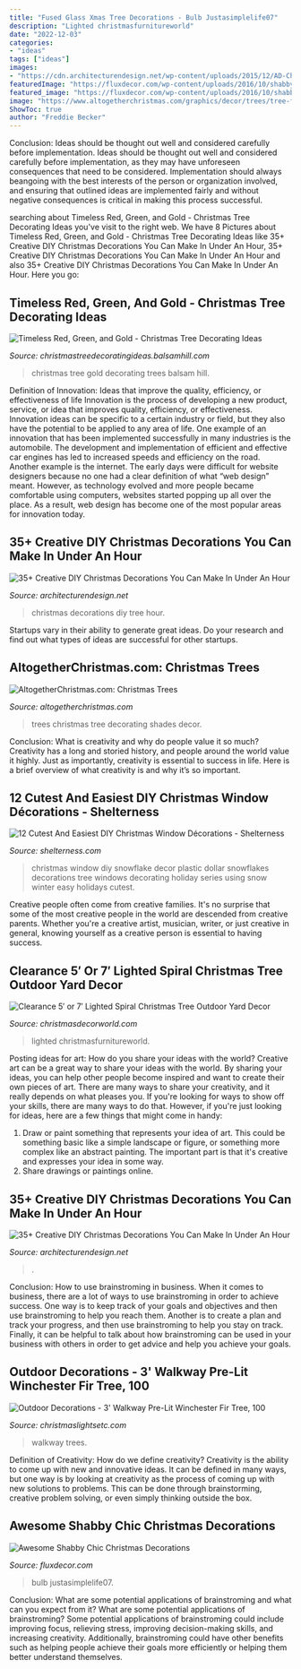 ```yaml
---
title: "Fused Glass Xmas Tree Decorations - Bulb Justasimplelife07"
description: "Lighted christmasfurnitureworld"
date: "2022-12-03"
categories:
- "ideas"
tags: ["ideas"]
images:
- "https://cdn.architecturendesign.net/wp-content/uploads/2015/12/AD-Christmas-Decorations-You-Can-Make-In-An-Hour-33.jpg"
featuredImage: "https://fluxdecor.com/wp-content/uploads/2016/10/shabby-chic-christmas/13-shabby-chic-christmas-decoration.jpg"
featured_image: "https://fluxdecor.com/wp-content/uploads/2016/10/shabby-chic-christmas/13-shabby-chic-christmas-decoration.jpg"
image: "https://www.altogetherchristmas.com/graphics/decor/trees/tree-flickr-lidia_cimins.jpg"
ShowToc: true
author: "Freddie Becker"
---
```



Conclusion: Ideas should be thought out well and considered carefully before implementation.
Ideas should be thought out well and considered carefully before implementation, as they may have unforeseen consequences that need to be considered. Implementation should always beangoing with the best interests of the person or organization involved, and ensuring that outlined ideas are implemented fairly and without negative consequences is critical in making this process successful.

	

		
searching about Timeless Red, Green, and Gold - Christmas Tree Decorating Ideas you've visit to the right web. We have 8 Pictures about Timeless Red, Green, and Gold - Christmas Tree Decorating Ideas like 35+ Creative DIY Christmas Decorations You Can Make In Under An Hour, 35+ Creative DIY Christmas Decorations You Can Make In Under An Hour and also 35+ Creative DIY Christmas Decorations You Can Make In Under An Hour. Here you go:
		
    
## Timeless Red, Green, And Gold - Christmas Tree Decorating Ideas

<img loading=lazy src="http://christmastreedecoratingideas.balsamhill.com/wp-content/uploads/2016/02/DSC_0119-resize.jpg" onerror="this.onerror=null;this.src='https://tse2.mm.bing.net/th?id=OIP.6htHgw1LNQwR5JuDV-bHcgHaLH&amp;pid=15.1';" alt="Timeless Red, Green, and Gold - Christmas Tree Decorating Ideas">

_Source: christmastreedecoratingideas.balsamhill.com_

>christmas tree gold decorating trees balsam hill. 

	

Definition of Innovation: Ideas that improve the quality, efficiency, or effectiveness of life
Innovation is the process of developing a new product, service, or idea that improves quality, efficiency, or effectiveness. Innovation ideas can be specific to a certain industry or field, but they also have the potential to be applied to any area of life. 
One example of an innovation that has been implemented successfully in many industries is the automobile. The development and implementation of efficient and effective car engines has led to increased speeds and efficiency on the road. Another example is the internet. The early days were difficult for website designers because no one had a clear definition of what “web design” meant. However, as technology evolved and more people became comfortable using computers, websites started popping up all over the place. As a result, web design has become one of the most popular areas for innovation today.

    
## 35+ Creative DIY Christmas Decorations You Can Make In Under An Hour

<img loading=lazy src="http://cdn.architecturendesign.net/wp-content/uploads/2015/12/AD-Christmas-Decorations-You-Can-Make-In-An-Hour-30.jpg" onerror="this.onerror=null;this.src='https://tse1.mm.bing.net/th?id=OIP.PSq-BBREo3JjKZuEJGC7-gHaJ4&amp;pid=15.1';" alt="35+ Creative DIY Christmas Decorations You Can Make In Under An Hour">

_Source: architecturendesign.net_

>christmas decorations diy tree hour. 

	

Startups vary in their ability to generate great ideas. Do your research and find out what types of ideas are successful for other startups.

    
## AltogetherChristmas.com: Christmas Trees

<img loading=lazy src="https://www.altogetherchristmas.com/graphics/decor/trees/tree-flickr-lidia_cimins.jpg" onerror="this.onerror=null;this.src='https://tse4.mm.bing.net/th?id=OIP.GqvpVRp44EQNWZCNgM1k1wHaMW&amp;pid=15.1';" alt="AltogetherChristmas.com: Christmas Trees">

_Source: altogetherchristmas.com_

>trees christmas tree decorating shades decor. 

	

Conclusion: What is creativity and why do people value it so much?
Creativity has a long and storied history, and people around the world value it highly. Just as importantly, creativity is essential to success in life. Here is a brief overview of what creativity is and why it’s so important.

    
## 12 Cutest And Easiest DIY Christmas Window Décorations - Shelterness

<img loading=lazy src="https://i.shelterness.com/2016/11/cutest-and-easiest-diy-christmas-window-decor-ideas-1.jpg" onerror="this.onerror=null;this.src='https://tse3.mm.bing.net/th?id=OIP.irkIT5R4ZyAafCciOPl5oQHaLG&amp;pid=15.1';" alt="12 Cutest And Easiest DIY Christmas Window Décorations - Shelterness">

_Source: shelterness.com_

>christmas window diy snowflake decor plastic dollar snowflakes decorations tree windows decorating holiday series using snow winter easy holidays cutest. 

	

Creative people often come from creative families. It's no surprise that some of the most creative people in the world are descended from creative parents. Whether you're a creative artist, musician, writer, or just creative in general, knowing yourself as a creative person is essential to having success.

    
## Clearance 5′ Or 7′ Lighted Spiral Christmas Tree Outdoor Yard Decor

<img loading=lazy src="http://christmasdecorworld.com/wp-content/uploads/Clearance_5_or_7_Lighted_Spiral_Christmas_Tree_Outdoor_Yard_Decor_Multi_Lights_01_sx.jpg" onerror="this.onerror=null;this.src='https://tse4.mm.bing.net/th?id=OIP.IRYH2p-HNvLFxz_Y3ji3JAAAAA&amp;pid=15.1';" alt="Clearance 5′ or 7′ Lighted Spiral Christmas Tree Outdoor Yard Decor">

_Source: christmasdecorworld.com_

>lighted christmasfurnitureworld. 

	

Posting ideas for art: How do you share your ideas with the world?
Creative art can be a great way to share your ideas with the world. By sharing your ideas, you can help other people become inspired and want to create their own pieces of art. There are many ways to share your creativity, and it really depends on what pleases you. If you're looking for ways to show off your skills, there are many ways to do that. However, if you're just looking for ideas, here are a few things that might come in handy: 
1) Draw or paint something that represents your idea of art. This could be something basic like a simple landscape or figure, or something more complex like an abstract painting. The important part is that it's creative and expresses your idea in some way. 
2) Share drawings or paintings online.

    
## 35+ Creative DIY Christmas Decorations You Can Make In Under An Hour

<img loading=lazy src="https://cdn.architecturendesign.net/wp-content/uploads/2015/12/AD-Christmas-Decorations-You-Can-Make-In-An-Hour-33.jpg" onerror="this.onerror=null;this.src='https://tse2.mm.bing.net/th?id=OIP.hPirGQULTwAxF4eMDeTgmQHaNS&amp;pid=15.1';" alt="35+ Creative DIY Christmas Decorations You Can Make In Under An Hour">

_Source: architecturendesign.net_

>. 

	

Conclusion: How to use brainstroming in business.
When it comes to business, there are a lot of ways to use brainstroming in order to achieve success. One way is to keep track of your goals and objectives and then use brainstroming to help you reach them. Another is to create a plan and track your progress, and then use brainstroming to help you stay on track. Finally, it can be helpful to talk about how brainstroming can be used in your business with others in order to get advice and help you achieve your goals.

    
## Outdoor Decorations - 3&#039; Walkway Pre-Lit Winchester Fir Tree, 100

<img loading=lazy src="https://cdn.christmaslightsetc.com/images/ProductCloseup/29821/Multicolor-Walkway-Fir-Trees-0039A.jpg" onerror="this.onerror=null;this.src='https://tse4.mm.bing.net/th?id=OIP._L5stRryTtXVm9gjqkVD5gHaHa&amp;pid=15.1';" alt="Outdoor Decorations - 3&#039; Walkway Pre-Lit Winchester Fir Tree, 100">

_Source: christmaslightsetc.com_

>walkway trees. 

	

Definition of Creativity: How do we define creativity?
Creativity is the ability to come up with new and innovative ideas. It can be defined in many ways, but one way is by looking at creativity as the process of coming up with new solutions to problems. This can be done through brainstorming, creative problem solving, or even simply thinking outside the box.

    
## Awesome Shabby Chic Christmas Decorations

<img loading=lazy src="https://fluxdecor.com/wp-content/uploads/2016/10/shabby-chic-christmas/13-shabby-chic-christmas-decoration.jpg" onerror="this.onerror=null;this.src='https://tse3.mm.bing.net/th?id=OIP.t42hh7VV0QBorshfKi59pwHaJ4&amp;pid=15.1';" alt="Awesome Shabby Chic Christmas Decorations">

_Source: fluxdecor.com_

>bulb justasimplelife07. 

	

Conclusion: What are some potential applications of brainstroming and what can you expect from it?
What are some potential applications of brainstroming?
Some potential applications of brainstroming could include improving focus, relieving stress, improving decision-making skills, and increasing creativity. Additionally, brainstroming could have other benefits such as helping people achieve their goals more efficiently or helping them better understand themselves.

